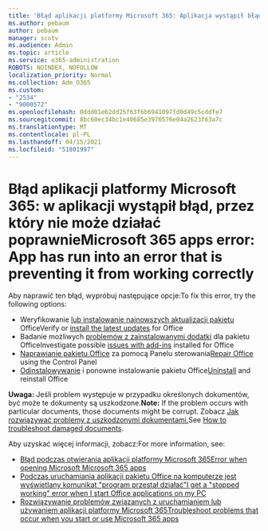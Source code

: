```yaml
---
title: 'Błąd aplikacji platformy Microsoft 365: Aplikacja wystąpił błąd, przez który nie może działać poprawnie'
ms.author: pebaum
author: pebaum
manager: scotv
ms.audience: Admin
ms.topic: article
ms.service: o365-administration
ROBOTS: NOINDEX, NOFOLLOW
localization_priority: Normal
ms.collection: Adm_O365
ms.custom:
- "2534"
- "9000572"
ms.openlocfilehash: 0ddd01e62dd25f63f6b6941097fd0d49c5cddfe7
ms.sourcegitcommit: 8bc60ec34bc1e40685e3976576e04a2623f63a7c
ms.translationtype: MT
ms.contentlocale: pl-PL
ms.lasthandoff: 04/15/2021
ms.locfileid: "51801997"
---
```

# <a name="microsoft-365-apps-error-app-has-run-into-an-error-that-is-preventing-it-from-working-correctly"></a><span data-ttu-id="d3c6e-102">Błąd aplikacji platformy Microsoft 365: w aplikacji wystąpił błąd, przez który nie może działać poprawnie</span><span class="sxs-lookup"><span data-stu-id="d3c6e-102">Microsoft 365 apps error: App has run into an error that is preventing it from working correctly</span></span>

<span data-ttu-id="d3c6e-103">Aby naprawić ten błąd, wypróbuj następujące opcje:</span><span class="sxs-lookup"><span data-stu-id="d3c6e-103">To fix this error, try the following options:</span></span>

- <span data-ttu-id="d3c6e-104">Weryfikowanie [lub instalowanie najnowszych aktualizacji pakietu](https://support.office.com/article/update-office-and-your-computer-with-microsoft-update-2ab296f3-7f03-43a2-8e50-46de917611c5) Office</span><span class="sxs-lookup"><span data-stu-id="d3c6e-104">Verify or [install the latest updates](https://support.office.com/article/update-office-and-your-computer-with-microsoft-update-2ab296f3-7f03-43a2-8e50-46de917611c5) for Office</span></span>
- <span data-ttu-id="d3c6e-105">Badanie możliwych [problemów z zainstalowanymi dodatki](https://support.office.com/article/powerpoint-isn-t-responding-hangs-or-freezes-652ede6e-e3d2-449a-a07f-8c800dfb948d?ocmsassetID=HA104114659&CorrelationId=98329f6f-f51f-4f44-a876-4142c3583312#bkmk_addins) dla pakietu Office</span><span class="sxs-lookup"><span data-stu-id="d3c6e-105">Investigate possible [issues with add-ins](https://support.office.com/article/powerpoint-isn-t-responding-hangs-or-freezes-652ede6e-e3d2-449a-a07f-8c800dfb948d?ocmsassetID=HA104114659&CorrelationId=98329f6f-f51f-4f44-a876-4142c3583312#bkmk_addins) installed for Office</span></span>
- <span data-ttu-id="d3c6e-106">[Naprawianie pakietu Office](https://support.office.com/article/repair-an-office-application-7821d4b6-7c1d-4205-aa0e-a6b40c5bb88b) za pomocą Panelu sterowania</span><span class="sxs-lookup"><span data-stu-id="d3c6e-106">[Repair Office](https://support.office.com/article/repair-an-office-application-7821d4b6-7c1d-4205-aa0e-a6b40c5bb88b) using the Control Panel</span></span>
- <span data-ttu-id="d3c6e-107">[Odinstalowywanie](https://support.office.com/article/uninstall-office-from-a-pc-9dd49b83-264a-477a-8fcc-2fdf5dbf61d8) i ponowne instalowanie pakietu Office</span><span class="sxs-lookup"><span data-stu-id="d3c6e-107">[Uninstall](https://support.office.com/article/uninstall-office-from-a-pc-9dd49b83-264a-477a-8fcc-2fdf5dbf61d8) and reinstall Office</span></span>

<span data-ttu-id="d3c6e-108">**Uwaga:** Jeśli problem występuje w przypadku określonych dokumentów, być może te dokumenty są uszkodzone.</span><span class="sxs-lookup"><span data-stu-id="d3c6e-108">**Note:** If the problem occurs with particular documents, those documents might be corrupt.</span></span> <span data-ttu-id="d3c6e-109">Zobacz [Jak rozwiązywać problemy z uszkodzonymi dokumentami.](https://docs.microsoft.com/office/troubleshoot/word/damaged-documents-in-word)</span><span class="sxs-lookup"><span data-stu-id="d3c6e-109">See [How to troubleshoot damaged documents](https://docs.microsoft.com/office/troubleshoot/word/damaged-documents-in-word).</span></span>

<span data-ttu-id="d3c6e-110">Aby uzyskać więcej informacji, zobacz:</span><span class="sxs-lookup"><span data-stu-id="d3c6e-110">For more information, see:</span></span> 

- [<span data-ttu-id="d3c6e-111">Błąd podczas otwierania aplikacji platformy Microsoft 365</span><span class="sxs-lookup"><span data-stu-id="d3c6e-111">Error when opening Microsoft Microsoft 365 apps</span></span>](https://support.office.com/article/error-when-opening-microsoft-office-apps-b84b6a63-4b8c-46ec-ae9a-ad91d6160d72)
- [<span data-ttu-id="d3c6e-112">Podczas uruchamiania aplikacji pakietu Office na komputerze jest wyświetlany komunikat "program przestał działać"</span><span class="sxs-lookup"><span data-stu-id="d3c6e-112">I get a "stopped working" error when I start Office applications on my PC</span></span>](https://support.office.com/article/i-get-a-stopped-working-error-when-i-start-office-applications-on-my-pc-52bd7985-4e99-4a35-84c8-2d9b8301a2fa)
- [<span data-ttu-id="d3c6e-113">Rozwiązywanie problemów związanych z uruchamianiem lub używaniem aplikacji platformy Microsoft 365</span><span class="sxs-lookup"><span data-stu-id="d3c6e-113">Troubleshoot problems that occur when you start or use Microsoft 365 apps</span></span>](https://docs.microsoft.com/office/troubleshoot/word/issues-when-start-or-use-word)